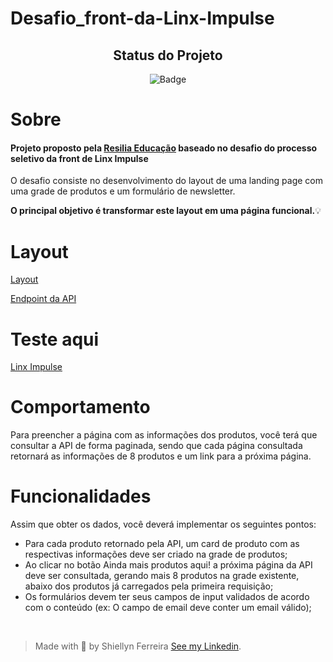 # Desafio_front-da-Linx-Impulse

<div id="inicio" align=center>
<h2><strong>Status do Projeto</strong></h2>

  ![Badge](https://img.shields.io/website?down_message=em%20andamento&label=STATUS&style=for-the-badge&up_message=conclu%C3%ADdo&url=https%3A%2F%2Fytallobruno.github.io%2FProjetoFinalModulo2%2F)

</div> 

# **Sobre**

<h4>Projeto proposto pela <a href="https://www.resilia.com.br/">Resilia Educação</a>
baseado no desafio do processo seletivo da front de Linx Impulse</h4>

O desafio consiste no desenvolvimento do layout de uma landing page com uma grade
de produtos e um formulário de newsletter. 

<strong> O principal objetivo é transformar este
layout em uma página funcional.</strong>💡

# **Layout**

<a href="https://xd.adobe.com/spec/4025e242-a495-4594-71d2-5fd89d774b57-3614/">Layout</a> 

<a href="https://frontend-intern-challenge-api.iurykrieger.now.sh/products?page=1">Endpoint da API</a>

# **Teste aqui**

[Linx Impulse](https://clever-pasca-516b78.netlify.app/)

# **Comportamento**
Para preencher a página com as informações dos produtos, você terá que consultar
a API de forma paginada, sendo que cada página consultada retornará as
informações de 8 produtos e um link para a próxima página.

# **Funcionalidades** 

Assim que obter os dados, você deverá implementar os seguintes pontos:

-  Para cada produto retornado pela API, um card de produto com as respectivas
informações deve ser criado na grade de produtos;
- Ao clicar no botão Ainda mais produtos aqui! a próxima página da API deve ser
consultada, gerando mais 8 produtos na grade existente, abaixo dos produtos já
carregados pela primeira requisição;
-  Os formulários devem ter seus campos de input validados de acordo com o
conteúdo (ex: O campo de email deve conter um email válido);

<br>

> Made with 💙 by Shiellyn Ferreira [See my Linkedin](https://www.linkedin.com/in/shiellyn-ferreira/).


